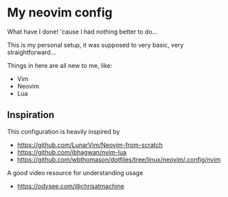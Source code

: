 # My neovim config 

What have I done! 'cause I had nothing better to do...

This is my personal setup, it was supposed to very basic, very straightforward...

Things in here are all new to me, like:
- Vim
- Neovim
- Lua

## Inspiration

This configuration is heavily inspired by

- https://github.com/LunarVim/Neovim-from-scratch
- https://github.com/ibhagwan/nvim-lua
- https://github.com/wbthomason/dotfiles/tree/linux/neovim/.config/nvim

A good video resource for understanding usage

- https://odysee.com/@chrisatmachine

